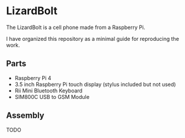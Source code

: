 # LizardBolt

The LizardBolt is a cell phone made from a Raspberry Pi.

I have organized this repository as a minimal guide for reproducing the work.

## Parts

* Raspberry Pi 4
* 3.5 inch Raspberry Pi touch display (stylus included but not used)
* Rii Mini Bluetooth Keyboard
* SIM800C USB to GSM Module

## Assembly

TODO
